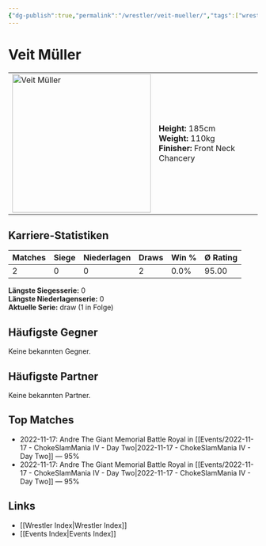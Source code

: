 ```yaml
---
{"dg-publish":true,"permalink":"/wrestler/veit-mueller/","tags":["wrestler"],"noteIcon":"","created":"2025-08-11T09:33:21.715+02:00"}
---
```



# Veit Müller

<table>
<tr>
<td><img src="Veit Müller.png" width="280" alt="Veit Müller"></td>
<td>
<b>Height:</b> 185cm<br>
<b>Weight:</b> 110kg<br>
<b>Finisher:</b> Front Neck Chancery<br>
</td>
</tr>
</table>

## Karriere-Statistiken

| Matches | Siege | Niederlagen | Draws | Win % | Ø Rating |
|---------|-------|-------------|-------|-------|-----------|
| 2 | 0 | 0 | 2 | 0.0% | 95.00 |

**Längste Siegesserie:** 0<br>**Längste Niederlagenserie:** 0<br>**Aktuelle Serie:** draw (1 in Folge)


## Häufigste Gegner
Keine bekannten Gegner.

## Häufigste Partner
Keine bekannten Partner.

## Top Matches
- 2022-11-17: Andre The Giant Memorial Battle Royal in [[Events/2022-11-17 - ChokeSlamMania IV - Day Two\|2022-11-17 - ChokeSlamMania IV - Day Two]] — 95%
- 2022-11-17: Andre The Giant Memorial Battle Royal in [[Events/2022-11-17 - ChokeSlamMania IV - Day Two\|2022-11-17 - ChokeSlamMania IV - Day Two]] — 95%

## Links
- [[Wrestler Index\|Wrestler Index]]
- [[Events Index\|Events Index]]
